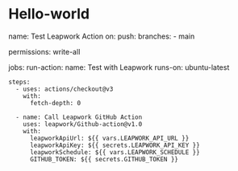 # Hello-world
name: Test Leapwork Action
on:
  push:
    branches:
      - main

permissions: write-all

jobs:
  run-action:
    name: Test with Leapwork
    runs-on: ubuntu-latest

    steps:
      - uses: actions/checkout@v3
        with:
          fetch-depth: 0

      - name: Call Leapwork GitHub Action
        uses: leapwork/Github-action@v1.0
        with:
          leapworkApiUrl: ${{ vars.LEAPWORK_API_URL }}
          leapworkApiKey: ${{ secrets.LEAPWORK_API_KEY }}
          leapworkSchedule: ${{ vars.LEAPWORK_SCHEDULE }}
          GITHUB_TOKEN: ${{ secrets.GITHUB_TOKEN }}
